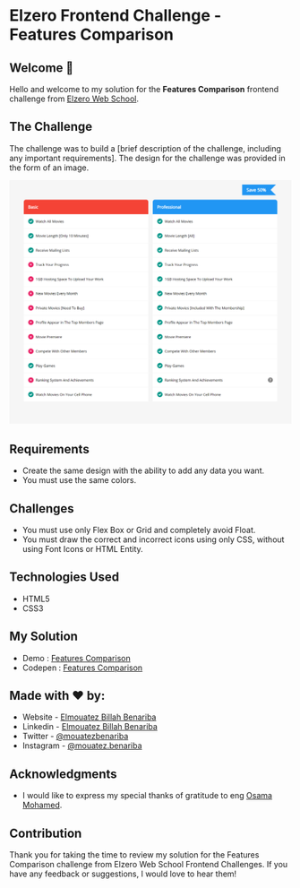 # Elzero Frontend Challenge - Features Comparison

## Welcome 👋

Hello and welcome to my solution for the **Features Comparison** frontend challenge from [Elzero Web School](https://elzero.org/category/challenges/front-end-challenges/).

## The Challenge

The challenge was to build a [brief description of the challenge, including any important requirements]. The design for the challenge was provided in the form of an image.

![Features Comparison](images/frontend-features-comparison.png)

## Requirements

- Create the same design with the ability to add any data you want.
- You must use the same colors.

## Challenges

- You must use only Flex Box or Grid and completely avoid Float.
- You must draw the correct and incorrect icons using only CSS, without using Font Icons or HTML Entity.

## Technologies Used

- HTML5
- CSS3

## My Solution

- Demo : [Features Comparison](https://mouatezbenariba.github.io/Elzero-Frontend-Challenges/features-comparison/)
- Codepen : [Features Comparison](https://codepen.io/mouatezbenariba/pen/abEXJPK)

## Made with ❤ by:

- Website - [Elmouatez Billah Benariba](https://www.mouatezbenariba.me/)
- Linkedin - [Elmouatez Billah Benariba](https://www.linkedin.com/in/mouatezbenariba/)
- Twitter - [@mouatezbenariba](https://twitter.com/mouatezbenariba)
- Instagram - [@mouatez.benariba](https://www.instagram.com/mouatez.benariba/)

## Acknowledgments

- I would like to express my special thanks of gratitude to eng [Osama Mohamed](https://github.com/OsamaElzero).

## Contribution

Thank you for taking the time to review my solution for the Features Comparison challenge from Elzero Web School Frontend Challenges. If you have any feedback or suggestions, I would love to hear them!

